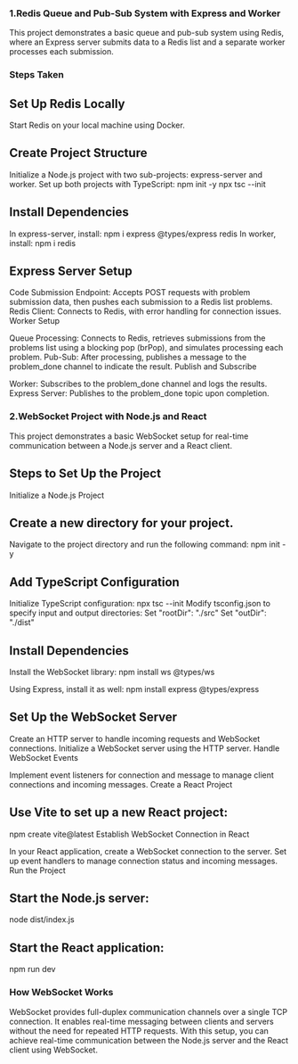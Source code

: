 ### 1.Redis Queue and Pub-Sub System with Express and Worker
This project demonstrates a basic queue and pub-sub system using Redis, where an Express server submits data to a Redis list and a separate worker processes each submission.

### Steps Taken
## Set Up Redis Locally
Start Redis on your local machine using Docker.

## Create Project Structure

Initialize a Node.js project with two sub-projects: express-server and worker.
Set up both projects with TypeScript:
npm init -y
npx tsc --init

## Install Dependencies

In express-server, install:
npm i express @types/express redis
In worker, install:
npm i redis

## Express Server Setup

Code Submission Endpoint: Accepts POST requests with problem submission data, then pushes each submission to a Redis list problems.
Redis Client: Connects to Redis, with error handling for connection issues.
Worker Setup

Queue Processing: Connects to Redis, retrieves submissions from the problems list using a blocking pop (brPop), and simulates processing each problem.
Pub-Sub: After processing, publishes a message to the problem_done channel to indicate the result.
Publish and Subscribe



Worker: Subscribes to the problem_done channel and logs the results.
Express Server: Publishes to the problem_done topic upon completion.


### 2.WebSocket Project with Node.js and React
This project demonstrates a basic WebSocket setup for real-time communication between a Node.js server and a React client.

## Steps to Set Up the Project
Initialize a Node.js Project

## Create a new directory for your project.
Navigate to the project directory and run the following command:
npm init -y

## Add TypeScript Configuration

Initialize TypeScript configuration:
npx tsc --init
Modify tsconfig.json to specify input and output directories:
Set "rootDir": "./src"
Set "outDir": "./dist"

## Install Dependencies

Install the WebSocket library:
npm install ws @types/ws

Using Express, install it as well:
npm install express @types/express

## Set Up the WebSocket Server
Create an HTTP server to handle incoming requests and WebSocket connections.
Initialize a WebSocket server using the HTTP server.
Handle WebSocket Events

Implement event listeners for connection and message to manage client connections and incoming messages.
Create a React Project

## Use Vite to set up a new React project:
npm create vite@latest
Establish WebSocket Connection in React

In your React application, create a WebSocket connection to the server.
Set up event handlers to manage connection status and incoming messages.
Run the Project

## Start the Node.js server:
node dist/index.js

## Start the React application:
npm run dev

### How WebSocket Works
WebSocket provides full-duplex communication channels over a single TCP connection.
It enables real-time messaging between clients and servers without the need for repeated HTTP requests.
With this setup, you can achieve real-time communication between the Node.js server and the React client using WebSocket.
